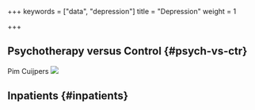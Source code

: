 +++
keywords = ["data", "depression"]
title = "Depression"
weight = 1

+++
## Psychotherapy versus Control {#psych-vs-ctr}

<p>
Pim Cuijpers <a href="https://orcid.org/xxxx-xxxx-xxxx-xxxx"><img src="https://info.orcid.org/wp-content/uploads/2019/11/orcid_16x16.png"/></a>
</p>

## Inpatients {#inpatients}